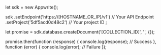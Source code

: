 let sdk = new Appwrite();

sdk
    .setEndpoint('https://[HOSTNAME_OR_IP]/v1') // Your API Endpoint
    .setProject('5df5acd0d48c2') // Your project ID
;

let promise = sdk.database.createDocument('[COLLECTION_ID]', '', {});

promise.then(function (response) {
    console.log(response); // Success
}, function (error) {
    console.log(error); // Failure
});